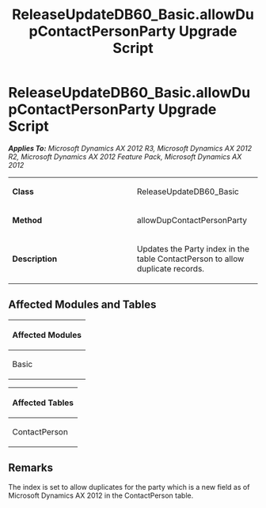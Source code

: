 ﻿---
title: ReleaseUpdateDB60_Basic.allowDupContactPersonParty Upgrade Script
TOCTitle: ReleaseUpdateDB60_Basic.allowDupContactPersonParty Upgrade Script
ms:assetid: 7f25d3a2-5b3e-5bf4-eba2-52ceb73bd76e
ms:mtpsurl: https://msdn.microsoft.com/en-us/library/JJ685867(v=AX.60)
ms:contentKeyID: 49709321
ms.date: 05/18/2015
mtps_version: v=AX.60
---

# ReleaseUpdateDB60\_Basic.allowDupContactPersonParty Upgrade Script 


_**Applies To:** Microsoft Dynamics AX 2012 R3, Microsoft Dynamics AX 2012 R2, Microsoft Dynamics AX 2012 Feature Pack, Microsoft Dynamics AX 2012_

<table>
<colgroup>
<col style="width: 50%" />
<col style="width: 50%" />
</colgroup>
<tbody>
<tr class="odd">
<td><p><strong>Class</strong></p></td>
<td><p>ReleaseUpdateDB60_Basic</p></td>
</tr>
<tr class="even">
<td><p><strong>Method</strong></p></td>
<td><p>allowDupContactPersonParty</p></td>
</tr>
<tr class="odd">
<td><p><strong>Description</strong></p></td>
<td><p>Updates the Party index in the table ContactPerson to allow duplicate records.</p></td>
</tr>
</tbody>
</table>


## Affected Modules and Tables

<table>
<colgroup>
<col style="width: 100%" />
</colgroup>
<thead>
<tr class="header">
<th><p>Affected Modules</p></th>
</tr>
</thead>
<tbody>
<tr class="odd">
<td><p>Basic</p></td>
</tr>
</tbody>
</table>


<table>
<colgroup>
<col style="width: 100%" />
</colgroup>
<thead>
<tr class="header">
<th><p>Affected Tables</p></th>
</tr>
</thead>
<tbody>
<tr class="odd">
<td><p>ContactPerson</p></td>
</tr>
</tbody>
</table>


## Remarks

The index is set to allow duplicates for the party which is a new field as of Microsoft Dynamics AX 2012 in the ContactPerson table.

  


